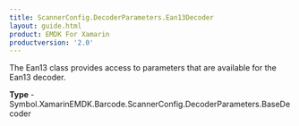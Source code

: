 ```yaml
---
title: ScannerConfig.DecoderParameters.Ean13Decoder
layout: guide.html
product: EMDK For Xamarin
productversion: '2.0'
---
```

The Ean13 class provides access to parameters that are available for the Ean13 decoder.

**Type** - Symbol.XamarinEMDK.Barcode.ScannerConfig.DecoderParameters.BaseDecoder















